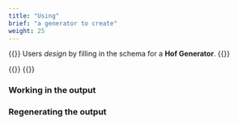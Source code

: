 ```yaml
---
title: "Using"
brief: "a generator to create"
weight: 25
---
```


{{<lead>}}
Users _design_ by filling in the schema for a __Hof Generator__.
{{</lead>}}

{{<codePane title="example/server.cue" file="code/first-example/simple-server/example/server.html">}}
{{<codePane title="example/gen.cue" file="code/first-example/simple-server/example/gen.html">}}


### Working in the output


### Regenerating the output
